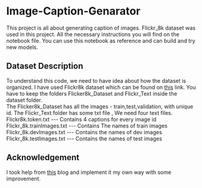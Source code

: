 # Image-Caption-Genarator

This project is all about generating caption of images. Flickr_8k dataset was used in this project. All the necessary instructions you will find on the notebook file. You can use this notebook as reference and can build and try new models. 

## Dataset Description
To understand this code, we need to have idea about how the dataset is organized. I have used Flickr8k dataset which can be found on [this](https://www.kaggle.com/ming666/flicker8k-dataset) link. You have to keep the folders Flicker8k_Dataset and Flickr_Text inside the dataset folder.<br>
The Flicker8k_Dataset has all the images - train,test,validation, with unique id. The Flickr_Text folder has some txt file , We need four text files.<br>
Flickr8k.token.txt  --- Contains 4 captions for every image id<br>
Flickr_8k.trainImages.txt --- Contains The names of train images<br>
Flickr_8k.devImages.txt --- Contains the names of dev images<br>
Flickr_8k.testImages.txt --- Contains the names of test images<br>

## Acknowledgement
I took help from [this](https://machinelearningmastery.com/develop-a-deep-learning-caption-generation-model-in-python/) blog and implement it my own way with some improvement.
